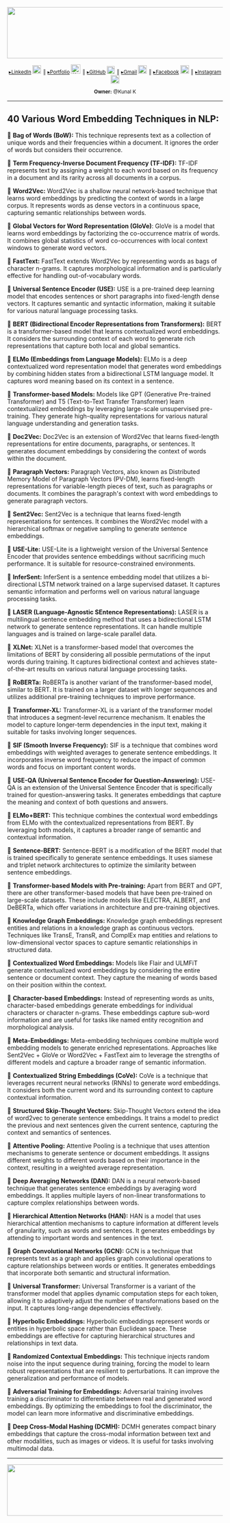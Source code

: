 <div align="right">
<img src="https://user-images.githubusercontent.com/41562231/141720820-090897f9-f564-45e2-9265-15c1269db795.png" height="120" width="900">
</div> 

<small> <center>

[▸LinkedIn](https://www.linkedin.com/in/kunalkolhe3/) <a href="https://www.linkedin.com/in/kunalkolhe3/" target="blank"><img src="https://img.icons8.com/fluency/48/000000/linkedin.png" alt="Kunal K" height="20" width="20"/></a> ║ [▸Portfolio](https://kunalk3.github.io/Portfolio-Website-Kunalk3/) <a href="https://kunalk3.github.io/Portfolio-Website-Kunalk3/" target="blank"><img src="https://img.icons8.com/color/48/cloud-checked.png" alt="Kunal K" height="22" width="22"/></a> ║ [▸GitHub](https://github.com/kunalk3/) <a href="https://github.com/kunalk3/" target="blank"><img src="https://img.icons8.com/ios-filled/50/github.png" alt="Kunal K" height="18" width="18"/></a> ║ [▸Gmail](https://mail.google.com/mail/?view=cm&fs=1&tf=1&to=kunalkoleh333@gmail.com) <a href="https://mail.google.com/mail/?view=cm&fs=1&tf=1&to=kunalkoleh333@gmail.com" target="blank"><img src="https://img.icons8.com/fluency/48/gmail-new.png" alt="Kunal K" height="20" width="20"/></a> ║ [▸Facebook](https://www.facebook.com/kunal.kolhe98/) <a href="https://www.facebook.com/kunal.kolhe98/" target="blank"><img src="https://img.icons8.com/color/48/facebook-new.png" alt="Kunal K" height="20" width="20"/></a> ║ [▸Instagram](https://www.instagram.com/kkunalkkolhe/) <a href="https://www.instagram.com/kkunalkkolhe/" target="blank"><img src="https://img.icons8.com/fluency/48/instagram-new.png" alt="Kunal K" height="20" width="20"/></a>

__Owner:__ @Kunal K</center> </small>

---

## 40 Various Word Embedding Techniques in NLP:

📌 __Bag of Words (BoW):__ This technique represents text as a collection of unique words and their frequencies within a document. It ignores the order of words but considers their occurrence.

📌 __Term Frequency-Inverse Document Frequency (TF-IDF):__ TF-IDF represents text by assigning a weight to each word based on its frequency in a document and its rarity across all documents in a corpus.

📌 __Word2Vec:__ Word2Vec is a shallow neural network-based technique that learns word embeddings by predicting the context of words in a large corpus. It represents words as dense vectors in a continuous space, capturing semantic relationships between words.

📌 __Global Vectors for Word Representation (GloVe)__: GloVe is a model that learns word embeddings by factorizing the co-occurrence matrix of words. It combines global statistics of word co-occurrences with local context windows to generate word vectors.

📌 __FastText:__ FastText extends Word2Vec by representing words as bags of character n-grams. It captures morphological information and is particularly effective for handling out-of-vocabulary words.

📌 __Universal Sentence Encoder (USE):__ USE is a pre-trained deep learning model that encodes sentences or short paragraphs into fixed-length dense vectors. It captures semantic and syntactic information, making it suitable for various natural language processing tasks.

📌 __BERT (Bidirectional Encoder Representations from Transformers):__ BERT is a transformer-based model that learns contextualized word embeddings. It considers the surrounding context of each word to generate rich representations that capture both local and global semantics.

📌 __ELMo (Embeddings from Language Models):__ ELMo is a deep contextualized word representation model that generates word embeddings by combining hidden states from a bidirectional LSTM language model. It captures word meaning based on its context in a sentence.

📌 __Transformer-based Models:__ Models like GPT (Generative Pre-trained Transformer) and T5 (Text-to-Text Transfer Transformer) learn contextualized embeddings by leveraging large-scale unsupervised pre-training. They generate high-quality representations for various natural language understanding and generation tasks.

📌 __Doc2Vec:__ Doc2Vec is an extension of Word2Vec that learns fixed-length representations for entire documents, paragraphs, or sentences. It generates document embeddings by considering the context of words within the document.

📌 __Paragraph Vectors:__ Paragraph Vectors, also known as Distributed Memory Model of Paragraph Vectors (PV-DM), learns fixed-length representations for variable-length pieces of text, such as paragraphs or documents. It combines the paragraph's context with word embeddings to generate paragraph vectors.

📌 __Sent2Vec:__ Sent2Vec is a technique that learns fixed-length representations for sentences. It combines the Word2Vec model with a hierarchical softmax or negative sampling to generate sentence embeddings.

📌 __USE-Lite:__ USE-Lite is a lightweight version of the Universal Sentence Encoder that provides sentence embeddings without sacrificing much performance. It is suitable for resource-constrained environments.

📌 __InferSent:__ InferSent is a sentence embedding model that utilizes a bi-directional LSTM network trained on a large supervised dataset. It captures semantic information and performs well on various natural language processing tasks.

📌 __LASER (Language-Agnostic SEntence Representations):__ LASER is a multilingual sentence embedding method that uses a bidirectional LSTM network to generate sentence representations. It can handle multiple languages and is trained on large-scale parallel data.

📌 __XLNet:__ XLNet is a transformer-based model that overcomes the limitations of BERT by considering all possible permutations of the input words during training. It captures bidirectional context and achieves state-of-the-art results on various natural language processing tasks.

📌 __RoBERTa:__ RoBERTa is another variant of the transformer-based model, similar to BERT. It is trained on a larger dataset with longer sequences and utilizes additional pre-training techniques to improve performance.

📌 __Transformer-XL:__ Transformer-XL is a variant of the transformer model that introduces a segment-level recurrence mechanism. It enables the model to capture longer-term dependencies in the input text, making it suitable for tasks involving longer sequences.

📌 __SIF (Smooth Inverse Frequency):__ SIF is a technique that combines word embeddings with weighted averages to generate sentence embeddings. It incorporates inverse word frequency to reduce the impact of common words and focus on important content words.

📌 __USE-QA (Universal Sentence Encoder for Question-Answering):__ USE-QA is an extension of the Universal Sentence Encoder that is specifically trained for question-answering tasks. It generates embeddings that capture the meaning and context of both questions and answers.

📌 __ELMo+BERT:__ This technique combines the contextual word embeddings from ELMo with the contextualized representations from BERT. By leveraging both models, it captures a broader range of semantic and contextual information.

📌 __Sentence-BERT:__ Sentence-BERT is a modification of the BERT model that is trained specifically to generate sentence embeddings. It uses siamese and triplet network architectures to optimize the similarity between sentence embeddings.

📌 __Transformer-based Models with Pre-training:__ Apart from BERT and GPT, there are other transformer-based models that have been pre-trained on large-scale datasets. These include models like ELECTRA, ALBERT, and DeBERTa, which offer variations in architecture and pre-training objectives.

📌 __Knowledge Graph Embeddings:__ Knowledge graph embeddings represent entities and relations in a knowledge graph as continuous vectors. Techniques like TransE, TransR, and ComplEx map entities and relations to low-dimensional vector spaces to capture semantic relationships in structured data.

📌 __Contextualized Word Embeddings:__ Models like Flair and ULMFiT generate contextualized word embeddings by considering the entire sentence or document context. They capture the meaning of words based on their position within the context.

📌 __Character-based Embeddings:__ Instead of representing words as units, character-based embeddings generate embeddings for individual characters or character n-grams. These embeddings capture sub-word information and are useful for tasks like named entity recognition and morphological analysis.

📌 __Meta-Embeddings:__ Meta-embedding techniques combine multiple word embedding models to generate enriched representations. Approaches like Sent2Vec + GloVe or Word2Vec + FastText aim to leverage the strengths of different models and capture a broader range of semantic information.

📌 __Contextualized String Embeddings (CoVe):__ CoVe is a technique that leverages recurrent neural networks (RNNs) to generate word embeddings. It considers both the current word and its surrounding context to capture contextual information.

📌 __Structured Skip-Thought Vectors:__ Skip-Thought Vectors extend the idea of word2vec to generate sentence embeddings. It trains a model to predict the previous and next sentences given the current sentence, capturing the context and semantics of sentences.

📌 __Attentive Pooling:__ Attentive Pooling is a technique that uses attention mechanisms to generate sentence or document embeddings. It assigns different weights to different words based on their importance in the context, resulting in a weighted average representation.

📌 __Deep Averaging Networks (DAN):__ DAN is a neural network-based technique that generates sentence embeddings by averaging word embeddings. It applies multiple layers of non-linear transformations to capture complex relationships between words.

📌 __Hierarchical Attention Networks (HAN):__ HAN is a model that uses hierarchical attention mechanisms to capture information at different levels of granularity, such as words and sentences. It generates embeddings by attending to important words and sentences in the text.

📌 __Graph Convolutional Networks (GCN):__ GCN is a technique that represents text as a graph and applies graph convolutional operations to capture relationships between words or entities. It generates embeddings that incorporate both semantic and structural information.

📌 __Universal Transformer:__ Universal Transformer is a variant of the transformer model that applies dynamic computation steps for each token, allowing it to adaptively adjust the number of transformations based on the input. It captures long-range dependencies effectively.

📌 __Hyperbolic Embeddings:__ Hyperbolic embeddings represent words or entities in hyperbolic space rather than Euclidean space. These embeddings are effective for capturing hierarchical structures and relationships in text data.

📌 __Randomized Contextual Embeddings:__ This technique injects random noise into the input sequence during training, forcing the model to learn robust representations that are resilient to perturbations. It can improve the generalization and performance of models.

📌 __Adversarial Training for Embeddings:__ Adversarial training involves training a discriminator to differentiate between real and generated word embeddings. By optimizing the embeddings to fool the discriminator, the model can learn more informative and discriminative embeddings.

📌 __Deep Cross-Modal Hashing (DCMH):__ DCMH generates compact binary embeddings that capture the cross-modal information between text and other modalities, such as images or videos. It is useful for tasks involving multimodal data.

---

<div align="left">
<img src="https://user-images.githubusercontent.com/41562231/141720940-53eb9b25-777d-4057-9c2d-8e22d2677c7c.png" height="120" width="900">
</div>
